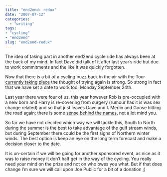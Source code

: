 ```yaml
---
title: "end2end: redux"
date: "2007-07-12"
categories:
  - "writing"
tags:
- "cycling"
- "end2end"
slug: "end2end-redux"
---
```


The idea of taking part in another end2end cycle ride has always been at the back of my mind.
In fact Dave did talk of it after last year’s ride but due to work commitments and the like it was quickly forgotten.

Now that there is a bit of a cycling buzz back in the air with the Tour [currently taking place][1] the thought of trying again is strong.
So strong in fact that we have set a date to work too; Monday September 24th.

Last year there were four of us, this year however Rob is pre-occupied with a new born and Harry is re-covering from surgery (rumour has it is was sex change related) and so that just leaves Dave and I.
Merlin and Goose hitting the road again; there is some [sense behind the names][2], not a lot mind you.

So far we have not decided which way we will tackle this, South to North during the summer is the best to take advantage of the gulf stream winds, but during September there could be the first signs of Northern winter winds. The best option is keep an eye on the long term forecast and make a decision closer to the date.

It is un-certain if we will be going for another sponsored event, as nice as it was to raise money it don’t half get in the way of the cycling. You really need your mind on the prize and not on who owes you what. But if that does change I’m sure we will call upon Joe Public for a bit of a donation ;)

[1]:	https://adamchamberlin.info/2007/07/off-to-a-good-start/
[2]:	https://adamchamberlin.info/2006/01/the-call-signs-are-set/